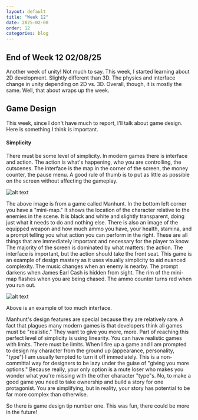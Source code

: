 ```yaml
---
layout: default
title: "Week 12"
date: 2025-02-08
order: 12
categories: blog
---
```


## End of Week 12 02/08/25
Another week of unity! Not much to say. This week, I started learning about 2D development. Slightly different than 3D. The physics and interface change in unity depending on 2D vs. 3D. Overall, though, it is mostly the same. Well, that about wraps up the week.

## Game Design
This week, since I don't have much to report, I'll talk about game design. Here is something I think is important.

#### Simplicity
There must be some level of simplicity. In modern games there is interface and action. The action is what's happening, who you are controlling, the cutscenes. The interface is the map in the corner of the screen, the money counter, the pause menu. A good rule of thumb is to put as little as possible on the screen without affecting the gameplay.

![alt text](https://encrypted-tbn0.gstatic.com/images?q=tbn:ANd9GcRTE8VQpEJ9jF30qsApKm5JXfQ_Z3eZtPrqRg&s)

The above image is from a game called Manhunt. In the bottom left corner you have a "mini-map." It shows the location of the character relative to the enemies in the scene. It is black and white and slightly transparent, doing just what it needs to do and nothing else. There is also an image of the equipped weapon and how much ammo you have, your health, stamina, and a prompt telling you what action you can perform in the right. These are all things that are immediately important and necessary for the player to know. The majority of the screen is dominated by what matters: the action. The interface is important, but the action should take the front seat. This game is an example of design mastery as it uses visually simplicity to aid nuanced complexity. The music changes when an enemy is nearby. The prompt darkens when James Earl Cash is hidden from sight. The rim of the mini-map flashes when you are being chased. The ammo counter turns red when you run out. 

![alt text](https://i.redd.it/4ig1jp92sha51.png)

Above is an example of too much interface.

Manhunt's design features are special because they are relatively rare. A fact that plagues many modern games is that developers think all games must be "realistic." They want to give you more, more. Part of reaching this perfect level of simplicity is using linearity. You can have realistic games with limits. There must be limits. When I fire up a game and I am prompted to design my character from the ground up (appearance, personality, "type") I am usually tempted to turn it off immediately. This is a non-committal way for designers to be lazy under the guise of "giving you more options." Because really, your only option is a mute loser who makes you wonder what you're missing with the other character "type"s. No, to make a good game you need to take ownership and build a story for one protagonist. You are simplifying, but in reality, your story has potential to be far more complex than otherwise.

So there is game design tip number one. This was fun, there could be more in the future!
